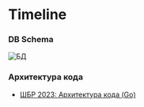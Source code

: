 # Timeline

### DB Schema
![БД](https://github.com/user-attachments/assets/10e5ffc4-6c6c-4736-bf53-ae2ae5b9225d)

### Архитектура кода
- [ШБР 2023: Архитектура кода (Go)](https://www.youtube.com/watch?v=0Fhsgmz-Gig&list=PLZvfMc-lVSSO2zhyyxQLFmio8NxvQqZoN&index=4&t=817s&ab_channel=Young%26%26Yandex%3A%D0%B1%D1%8D%D0%BA%D0%B5%D0%BD%D0%B4-%D1%80%D0%B0%D0%B7%D1%80%D0%B0%D0%B1%D0%BE%D1%82%D0%BA%D0%B0)
